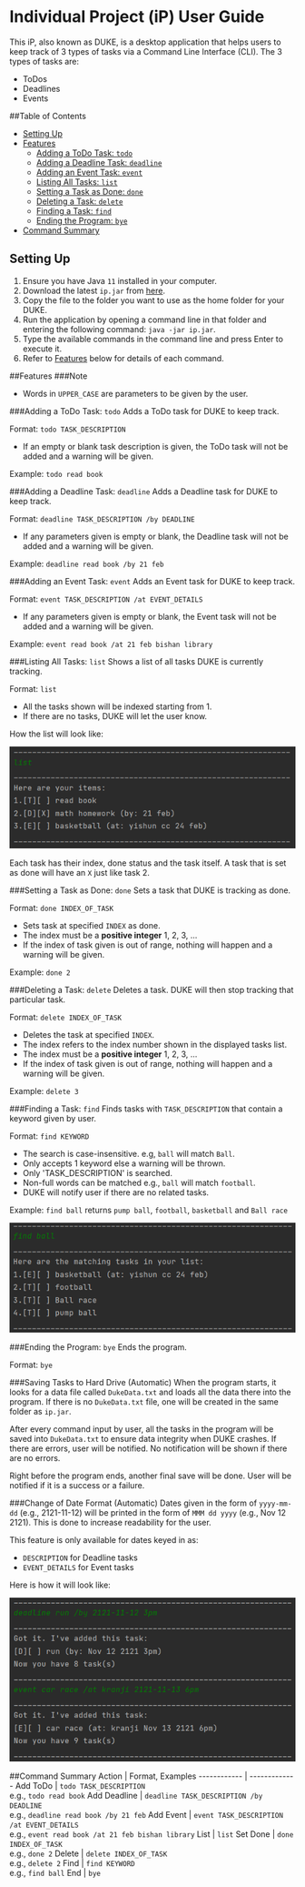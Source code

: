 # Individual Project (iP) User Guide

This iP, also known as DUKE, is a desktop application that helps users to keep track of 3 types of tasks via a 
Command Line Interface (CLI). The 3 types of tasks are:
- ToDos
- Deadlines
- Events

##Table of Contents

- [Setting Up](#setting-up)
- [Features](#features)
  - [Adding a ToDo Task: `todo`](#adding-a-todo-task-todo)
  - [Adding a Deadline Task: `deadline`](#adding-a-deadline-task-deadline)
  - [Adding an Event Task: `event`](#adding-an-event-task-event)
  - [Listing All Tasks: `list`](#listing-all-tasks-list)
  - [Setting a Task as Done: `done`](#setting-a-task-as-done-done)
  - [Deleting a Task: `delete`](#deleting-a-task-delete)
  - [Finding a Task: `find`](#finding-a-task-find)
  - [Ending the Program: `bye`](#ending-the-program-bye)
- [Command Summary](#command-summary)

## Setting Up

1. Ensure you have Java `11` installed in your computer.
2. Download the latest `ip.jar` from [here](https://github.com/AnShengLee/ip/releases).
3. Copy the file to the folder you want to use as the home folder for your DUKE.
4. Run the application by opening a command line in that folder and entering the following command: `java -jar ip.jar`.
5. Type the available commands in the command line and press Enter to execute it.
6. Refer to [Features](#features) below for details of each command.

##Features
###Note
- Words in `UPPER_CASE` are parameters to be given by the user.

###Adding a ToDo Task: `todo`
Adds a ToDo task for DUKE to keep track. 

Format: `todo TASK_DESCRIPTION`

- If an empty or blank task description is given, the ToDo task will not be
added and a warning will be given.

Example: `todo read book`

###Adding a Deadline Task: `deadline`
Adds a Deadline task for DUKE to keep track. 

Format: `deadline TASK_DESCRIPTION /by DEADLINE`

- If any parameters given is empty or blank, the Deadline task will not be
  added and a warning will be given.

Example: `deadline read book /by 21 feb`

###Adding an Event Task: `event`
Adds an Event task for DUKE to keep track. 

Format: `event TASK_DESCRIPTION /at EVENT_DETAILS`

- If any parameters given is empty or blank, the Event task will not be
added and a warning will be given.

Example: `event read book /at 21 feb bishan library`

###Listing All Tasks: `list`
Shows a list of all tasks DUKE is currently tracking. 

Format: `list`

- All the tasks shown will be indexed starting from 1.
- If there are no tasks, DUKE will let the user know.

How the list will look like:

![list example](ip_list_example.png)

Each task has their index, done status and the task itself. A task that is set as done will have an `X` just like 
task 2.

###Setting a Task as Done: `done`
Sets a task that DUKE is tracking as done. 

Format: `done INDEX_OF_TASK`

- Sets task at specified `INDEX` as done.
- The index must be a **positive integer** 1, 2, 3, …
- If the index of task given is out of range, nothing will happen and a warning will be given.

Example: `done 2`

###Deleting a Task: `delete`
Deletes a task. DUKE will then stop tracking that particular task. 

Format: `delete INDEX_OF_TASK`

- Deletes the task at specified `INDEX`.
- The index refers to the index number shown in the displayed tasks list.
- The index must be a **positive integer** 1, 2, 3, …
- If the index of task given is out of range, nothing will happen and a warning will be given.

Example: `delete 3`

###Finding a Task: `find`
Finds tasks with `TASK_DESCRIPTION` that contain a keyword given by user.

Format: `find KEYWORD`

- The search is case-insensitive. e.g, `ball` will match `Ball`.
- Only accepts 1 keyword else a warning will be thrown.
- Only 'TASK_DESCRIPTION' is searched.
- Non-full words can be matched e.g., `ball` will match `football`.
- DUKE will notify user if there are no related tasks.

Example: `find ball` returns `pump ball`, `football`, `basketball` and `Ball race`

![find example](find_example.png)

###Ending the Program: `bye`
Ends the program.

Format: `bye`

###Saving Tasks to Hard Drive (Automatic)
When the program starts, it looks for a data file called `DukeData.txt` and loads all the data there into the program. 
If there is no `DukeData.txt` file, one will be created in the same folder as `ip.jar`.

After every command input by user, all the tasks in the program will be saved into `DukeData.txt` to ensure data 
integrity when DUKE crashes. If there are errors, user will be notified. No notification will be shown if there 
are no errors.

Right before the program ends, another final save will be done. User will be notified if it is 
a success or a failure.

###Change of Date Format (Automatic)
Dates given in the form of `yyyy-mm-dd` (e.g., 2121-11-12) will be printed in the form of `MMM dd yyyy`
(e.g., Nov 12 2121). This is done to increase readability for the user.

This feature is only available for dates keyed in as:
- `DESCRIPTION` for Deadline tasks
- `EVENT_DETAILS` for Event tasks

Here is how it will look like:

![date example](date_example.png)

##Command Summary
Action | Format, Examples
------------ | -------------
Add ToDo | `todo TASK_DESCRIPTION` <br /> e.g., `todo read book`
Add Deadline | `deadline TASK_DESCRIPTION /by DEADLINE` <br /> e.g., `deadline read book /by 21 feb`
Add Event | `event TASK_DESCRIPTION /at EVENT_DETAILS` <br /> e.g., `event read book /at 21 feb bishan library`
List | `list`
Set Done | `done INDEX_OF_TASK` <br /> e.g., `done 2`
Delete | `delete INDEX_OF_TASK` <br /> e.g., `delete 2`
Find | `find KEYWORD` <br /> e.g., `find ball`
End | `bye`
